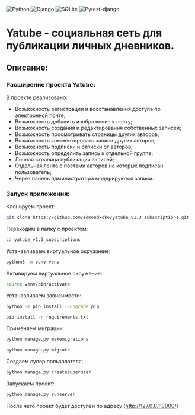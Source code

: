 ![Python](https://img.shields.io/badge/Python-3.10-blue?style=for-the-badge&logo=python&logoColor=yellow)
![Django](https://img.shields.io/badge/Django-2.2.6-red?style=for-the-badge&logo=django&logoColor=blue)
![SQLite](https://img.shields.io/badge/SQLite-grey?style=for-the-badge&logo=postgresql&logoColor=yellow)
![Pytest-django](https://img.shields.io/badge/pytest-django==3.8.0-orange?style=for-the-badge&logo=nginx&logoColor=green)


# Yatube - социальная сеть для публикации личных дневников. 

## Описание:
### Расширение проекта Yatube:

В проекте реализовано:
- Возможность регистрации и восстанавления доступа по электронной почте;
- Возможность добавить изображение к посту;
- Возможность создания и редактирования собственных записей;
- Возможность просмотривать страницы других авторов;
- Возможность комментировать записи других авторов;
- Возможность подписки и отписки от авторов;
- Возможность определить запись к отдельной группе;
- Личная страница публикации записей;
- Отдельная лента с постами авторов на которых подписан пользователь;
- Через панель администратора модерируются записи.

### Запуск приложения:

Клонируем проект:

```bash
git clone https://github.com/edmondkoko/yatube_v1.3_subscriptions.git
```

Переходим в папку с проектом:

```bash
cd yatube_v1.3_subscriptions
```

Устанавливаем виртуальное окружение:

```bash
python3 -m venv venv
```

Активируем виртуальное окружение:

```bash
source venv/bin/activate
```

Устанавливаем зависимости:

```bash
python -m pip install --upgrade pip
```
```bash
pip install -r requirements.txt
```

Применяем миграции:

```bash
python manage.py makemigrations
```
```bash
python manage.py migrate
```

Создаем супер пользователя:

```bash
python manage.py createsuperuser
```

Запускаем проект:

```bash
python manage.py runserver
```

После чего проект будет доступен по адресу (http://127.0.0.1:8000/)
